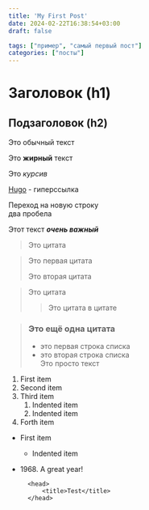 ```yaml
---
title: 'My First Post'
date: 2024-02-22T16:38:54+03:00
draft: false

tags: ["пример", "самый первый пост"]
categories: ["посты"]
---
```


# Заголовок (h1)

## Подзаголовок (h2)

Это обычный текст

Это **жирный** текст

Это *курсив*

[Hugo](https://gohugo.io) - гиперссылка

Переход на новую строку  
два пробела

Этот текст ***очень важный***

> Это цитата

> Это первая цитата
>
> Это вторая цитата

> Это цитата
>
>> Это цитата в цитате

> ### Это ещё одна цитата
>
> - это первая строка списка
> - это вторая строка списка  
> Это просто текст
>

1. First item
2. Second item
3. Third item
    1. Indented item
    2. Indented item
4. Forth item

- First item
    - Indented item
- 1968\. A great year!

        <head>
            <title>Test</title>
        </head>